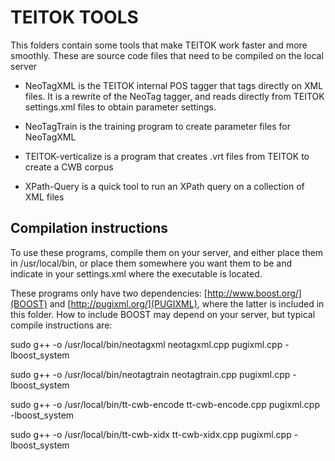 # TEITOK TOOLS

This folders contain some tools that make TEITOK work faster and more smoothly. These are
source code files that need to be compiled on the local server

* NeoTagXML is the TEITOK internal POS tagger that tags directly on XML files. It is a rewrite
of the NeoTag tagger, and reads directly from TEITOK settings.xml files to obtain parameter settings.

* NeoTagTrain is the training program to create parameter files for NeoTagXML

* TEITOK-verticalize is a program that creates .vrt files from TEITOK to create a CWB corpus

* XPath-Query is a quick tool to run an XPath query on a collection of XML files

## Compilation instructions

To use these programs, compile them on your server, and either place them in /usr/local/bin, 
or place them somewhere you want them to be and indicate in your 
settings.xml where the executable is located.

These programs only have two dependencies: [http://www.boost.org/](BOOST) and [http://pugixml.org/](PUGIXML), 
where the latter is included in this folder. 
How to include BOOST may depend on your server, but typical compile instructions are:

sudo g++ -o /usr/local/bin/neotagxml neotagxml.cpp pugixml.cpp -lboost_system

sudo g++ -o /usr/local/bin/neotagtrain neotagtrain.cpp pugixml.cpp -lboost_system

sudo g++ -o /usr/local/bin/tt-cwb-encode tt-cwb-encode.cpp pugixml.cpp -lboost_system

sudo g++ -o /usr/local/bin/tt-cwb-xidx tt-cwb-xidx.cpp pugixml.cpp -lboost_system

